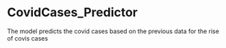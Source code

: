 # CovidCases_Predictor
The model predicts the covid cases based on the previous data for the rise of covis cases
